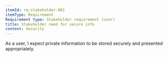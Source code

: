 ```yaml
---
itemId: rq-stakeholder-001
itemType: Requirement
Requirement type: Stakeholder requirement (user)
title: Stakeholder need for secure info
context: Security
---
```

As a user, I expect private information to be stored securely and presented appropriately.
